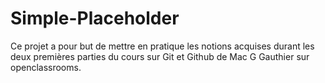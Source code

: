 # Simple-Placeholder
Ce projet a pour but de mettre en pratique les notions 
acquises durant les deux premières parties du cours sur Git et Github de Mac G Gauthier sur openclassrooms.
